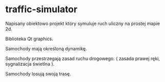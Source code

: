 # traffic-simulator

Napisany obiektowo projekt który symuluje ruch uliczny na prostej mapie 2d. 

Biblioteka Qt graphics.

Samochody mają określoną dynamikę. 

Samochody przestrzegają zasad ruchu drogowego. ( zasada prawej ręki, sygnalizacja świetlna ). 

Samochody losują swoją trasę. 
